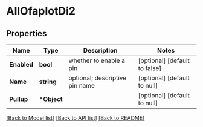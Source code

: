 # AllOfapIotDi2

## Properties
Name | Type | Description | Notes
------------ | ------------- | ------------- | -------------
**Enabled** | **bool** | whether to enable a pin | [optional] [default to false]
**Name** | **string** | optional; descriptive pin name | [optional] [default to null]
**Pullup** | [***Object**](.md) |  | [optional] [default to null]

[[Back to Model list]](../README.md#documentation-for-models) [[Back to API list]](../README.md#documentation-for-api-endpoints) [[Back to README]](../README.md)

